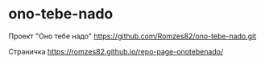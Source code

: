# ono-tebe-nado
Проект "Оно тебе надо"
https://github.com/Romzes82/ono-tebe-nado.git

Страничка
https://romzes82.github.io/repo-page-onotebenado/
